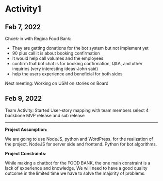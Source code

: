 # Activity1 

## Feb 7, 2022
Chcek-in with Regina Food Bank:
- They are getting donations for the bot system but not implement yet
- 90 plus call it is about booking confirmation
- It would help call volumes and the employees 
- confirm that bot chat is for booking confirmation, Q&A, and other inquiries  (very interesting ideas-John said)
- help the users experience and beneficial for both sides

Next meeting: Working on USM on stories on Board
 
 
## Feb 9, 2022
Team Activity:
Started User-story mapping with team members
select 4 backbone
MVP release and sub release

***
**Project Assumption:**

We are going to use NodeJS, python and WordPress, for the realization of the project. NodeJS for server side and frontend. Python for bot algorithms.


**Project Constraints:**

While making a chatbot for the FOOD BANK, the one main constraint is a lack of experience and knowledge. We will need to have a good quality outcome in the limited time we have to solve the majority of problems.


